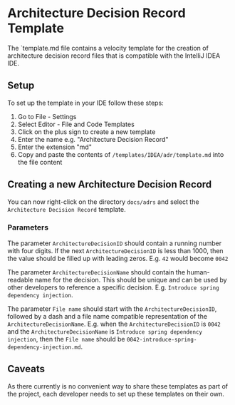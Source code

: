 # Architecture Decision Record Template

The `template.md file contains a velocity template for the creation of architecture decision record files that is
compatible
with the IntelliJ IDEA IDE.

## Setup

To set up the template in your IDE follow these steps:

1. Go to File - Settings
2. Select Editor - File and Code Templates
3. Click on the plus sign to create a new template
4. Enter the name e.g. "Architecture Decision Record"
5. Enter the extension "md"
6. Copy and paste the contents of `/templates/IDEA/adr/template.md` into the file content

## Creating a new Architecture Decision Record

You can now right-click on the directory `docs/adrs` and select the `Architecture Decision Record` template.

### Parameters

The parameter `ArchitectureDecisionID` should contain a running number with four digits.
If the next `ArchitectureDecisionID` is less than 1000, then the value should be filled up with leading zeros.
E.g. `42` would become `0042`

The parameter `ArchitectureDecisionName` should contain the human-readable name for the decision.
This should be unique and can be used by other developers to reference a specific decision.
E.g. `Introduce spring dependency injection`.

The parameter `File name` should start with the `ArchitectureDecisionID`, followed by a dash and a file name compatible
representation of the `ArchitectureDecisionName`.
E.g. when the `ArchitectureDecisionID` is `0042` and the `ArchitectureDecisionName`
is `Introduce spring dependency injection`, then the `File name` should
be `0042-introduce-spring-dependency-injection.md`.

## Caveats

As there currently is no convenient way to share these templates as part of the project, each developer needs to set up
these templates on their own.